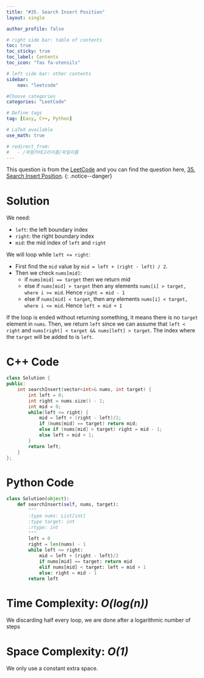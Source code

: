 ```yaml
---
title: "#35. Search Insert Position"
layout: single

author_profile: false

# right side bar: table of contents
toc: true
toc_sticky: true
toc_label: Contents
toc_icon: "fas fa-utensils"

# left side bar: other contents
sidebar:
    nav: "leetcode"

#Choose categories
categories: "LeetCode"

# Define tags
tag: [Easy, C++, Python]

# LaTeX available
use_math: true

# redirect_from:
#   - /위험카테고리이름/파일이름
---
```


This question is from the [LeetCode](https://leetcode.com) and you can find the question here, [35. Search Insert Position](https://leetcode.com/problems/search-insert-position/).
{: .notice--danger}

# Solution
We need:

+ `left`: the left boundary index
+ `right`: the right boundary index
+ `mid`: the mid index of `left` and `right`

We will loop while `left <= right`:

+ First find the `mid` value by `mid = left + (right - left) / 2`.
+ Then we check `nums[mid]`:
  + if `nums[mid] == target` then we return mid
  + else if `nums[mid] > target` then any elements `nums[i] > target, where i >= mid`. Hence `right = mid - 1`
  + else if `nums[mid] < target`, then any elements `nums[i] < target, where i <= mid`. Hence `left = mid + 1`

If the loop is ended without returning something, it means there is no `target` element in `nums`. Then, we return `left` since we can assume that `left < right` and `nums[right] < target && nums[left] > target`. The index where the `target` will be added to is `left`.

# C++ Code
```c++
class Solution {
public:
    int searchInsert(vector<int>& nums, int target) {
        int left = 0;
        int right = nums.size() - 1;
        int mid = 0;
        while(left <= right) {
            mid = left + (right - left)/2;
            if (nums[mid] == target) return mid;
            else if (nums[mid] > target) right = mid - 1;
            else left = mid + 1;
        }
        return left;
    }
};
```

# Python Code
~~~python
class Solution(object):
    def searchInsert(self, nums, target):
        """
        :type nums: List[int]
        :type target: int
        :rtype: int
        """
        left = 0
        right = len(nums) - 1
        while left <= right:
            mid = left + (right - left)/2
            if nums[mid] == target: return mid
            elif nums[mid] < target: left = mid + 1
            else: right = mid - 1
        return left
~~~

# Time Complexity: *$O(log(n))$*
We discarding half every loop, we are done after a logarithmic number of steps

# Space Complexity: *$O(1)$*
We only use a constant extra space.
